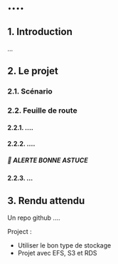 # ....

## 1. Introduction
...

## 2. Le projet
### 2.1. Scénario
### 2.2. Feuille de route
#### 2.2.1. ....

#### 2.2.2. ....

##### 🚀 ALERTE BONNE ASTUCE


#### 2.2.3. ...


## 3. Rendu attendu
Un repo github ....

Project :
- Utiliser le bon type de stockage
- Projet avec EFS, S3 et RDS 
